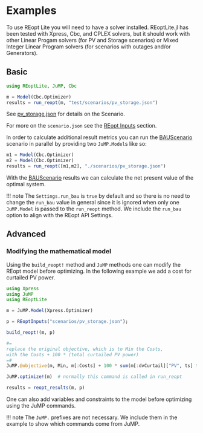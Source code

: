 # Examples
To use REopt Lite you will need to have a solver installed. REoptLite.jl has been tested with Xpress, Cbc, and CPLEX solvers, but it should work with other Linear Progam solvers (for PV and Storage scenarios) or Mixed Integer Linear Program solvers (for scenarios with outages and/or Generators).

## Basic
```julia
using REoptLite, JuMP, Cbc

m = Model(Cbc.Optimizer)
results = run_reopt(m, "test/scenarios/pv_storage.json")
```
See [pv_storage.json](https://github.com/NREL/REoptLite/blob/master/test/scenarios/pv_storage.json) for details on the Scenario.

For more on the `scenario.json` see the [REopt Inputs](@ref) section.

In order to calculate additional result metrics you can run the [BAUScenario](@ref) scenario in parallel by providing two `JuMP.Model`s like so:
```julia
m1 = Model(Cbc.Optimizer)
m2 = Model(Cbc.Optimizer)
results = run_reopt([m1,m2], "./scenarios/pv_storage.json")
```
With the [BAUScenario](@ref) results we can calculate the net present value of the optimal system.

!!! note
    The `Settings.run_bau` is `true` by default and so there is no need to change the `run_bau` value in general since it is ignored when only one `JuMP.Model` is passed to the `run_reopt` method. We include the `run_bau` option to align with the REopt API Settings.

## Advanced

### Modifying the mathematical model
Using the `build_reopt!` method and `JuMP` methods one can modify the REopt model before optimizing.
In the following example we add a cost for curtailed PV power.
```julia
using Xpress
using JuMP
using REoptLite

m = JuMP.Model(Xpress.Optimizer)

p = REoptInputs("scenarios/pv_storage.json");

build_reopt!(m, p)

#= 
replace the original objective, which is to Min the Costs,
with the Costs + 100 * (total curtailed PV power)
=#  
JuMP.@objective(m, Min, m[:Costs] + 100 * sum(m[:dvCurtail]["PV", ts] for ts in p.time_steps));

JuMP.optimize!(m)  # normally this command is called in run_reopt

results = reopt_results(m, p)
```
One can also add variables and constraints to the model before optimizing using the JuMP commands.

!!! note
    The `JuMP.` prefixes are not necessary. We include them in the example to show which commands come from JuMP.
